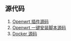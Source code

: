 ## 源代码

1. [Openwrt 插件源码](https://github.com/linkease/nas-packages-luci) 
2. [Openwrt 一键安装脚本源码](https://github.com/linkease/ddnsto_all_in_one_script)
3. [Docker 源码](https://github.com/linkease/docker_ddnsto)
